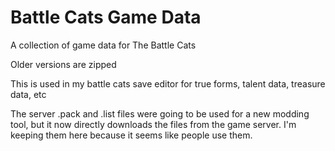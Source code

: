 # Battle Cats Game Data

A collection of game data for The Battle Cats

Older versions are zipped

This is used in my battle cats save editor for true forms, talent data, treasure data, etc

The server .pack and .list files were going to be used for a new modding tool, but it now directly downloads the files from the game server. I'm keeping them here because it seems like people use them.